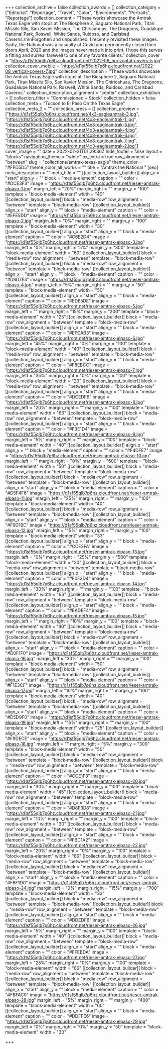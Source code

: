 +++
collection_archive = false
collection_awards = []
collection_category = ["Editorial", "Reportage", "Travel", "Color", "Environments", "Portraits", "Reportage"]
collection_content = "These works showcase the Amtrak Texas Eagle with stops at The Biosphere 2, Saguaro National Park, Titan Missile Silo, San Xavier Mission, The Chiricahuas, The Dragoons, Guadalupe National Park, Roswell, White Sands, Ruidoso, and Carlsbad Caverns.\n\nForgotten and unpublished, I recently revisited these images. Sadly, the National was a casualty of Covid and permanently closed their doors April, 2020 and the images never made it into print. I hope this serves a fitting and surreal farewell to one of my favorite clients."
collection_cover = "https://d1sf55qlb7p6hz.cloudfront.net/2022-08_horizontal-covers-5.jpg"
collection_cover_mobile = "https://d1sf55qlb7p6hz.cloudfront.net/2022-08_vertical-covers-7.jpg"
collection_description = "These works showcase the Amtrak Texas Eagle with stops at The Biosphere 2, Saguaro National Park, Titan Missile Silo, San Xavier Mission, The Chiricahuas, The Dragoons, Guadalupe National Park, Roswell, White Sands, Ruidoso, and Carlsbad Caverns."
collection_description_alignment = "center"
collection_exhibition = []
collection_filter = "Commissioned + Stock"
collection_hidden = false
collection_meta = "Tucson to El Paso On the Texas Eagle"
collection_meta_2 = ""
collection_press = []
collection_preview = ["https://d1sf55qlb7p6hz.cloudfront.net/4x3-eagleamtrak-3.jpg", "https://d1sf55qlb7p6hz.cloudfront.net/4x3-eagleamtrak-1.jpg", "https://d1sf55qlb7p6hz.cloudfront.net/4x3-eagleamtrak-5.jpg", "https://d1sf55qlb7p6hz.cloudfront.net/4x3-eagleamtrak-4.jpg", "https://d1sf55qlb7p6hz.cloudfront.net/4x3-eagleamtrak-6.jpg", "https://d1sf55qlb7p6hz.cloudfront.net/4x3-eagleamtrak-7.jpg", "https://d1sf55qlb7p6hz.cloudfront.net/4x3-eagleamtrak-2.jpg"]
cover_image = ""
date = 2022-07-21T01:29:36Z
hide_footer = false
layout = "blocks"
navigation_theme = "white"
px_extra = true
row_alignment = "between"
slug = "collections/amtrak-texas-eagle"
theme_color = "#FFD5D5"
theme_color_all_works = ""
title = "Amtrak the National "
[seo]
meta_description = ""
meta_title = ""
[[collection_layout_builder]]
align_x = "start"
align_y = ""
block = "media-element"
caption = ""
color = "#DCE3F3"
image = "https://d1sf55qlb7p6hz.cloudfront.net/rieser-amtrak-elpaso-1.jpg"
margin_left = "20%"
margin_right = ""
margin_y = "100"
template = "block-media-element"
width = "40"
[[collection_layout_builder]]
block = "media-row"
row_alignment = "between"
template = "block-media-row"
[[collection_layout_builder]]
align_x = "start"
align_y = ""
block = "media-element"
caption = ""
color = "#EFE5DD"
image = "https://d1sf55qlb7p6hz.cloudfront.net/rieser-amtrak-elpaso-2.jpg"
margin_left = "0%"
margin_right = ""
margin_y = "100"
template = "block-media-element"
width = "30"
[[collection_layout_builder]]
align_x = "start"
align_y = ""
block = "media-element"
caption = ""
color = "#C6E2D4"
image = "https://d1sf55qlb7p6hz.cloudfront.net/rieser-amtrak-elpaso-3.jpg"
margin_left = "0%"
margin_right = "5%"
margin_y = "300"
template = "block-media-element"
width = "60"
[[collection_layout_builder]]
block = "media-row"
row_alignment = "between"
template = "block-media-row"
[[collection_layout_builder]]
block = "media-row"
row_alignment = "between"
template = "block-media-row"
[[collection_layout_builder]]
align_x = "start"
align_y = ""
block = "media-element"
caption = ""
color = "#D8D7E3"
image = "https://d1sf55qlb7p6hz.cloudfront.net/rieser-amtrak-elpaso-4.jpg"
margin_left = "5%"
margin_right = ""
margin_y = "50"
template = "block-media-element"
width = "50"
[[collection_layout_builder]]
align_x = "start"
align_y = ""
block = "media-element"
caption = ""
color = "#EDE5DE"
image = "https://d1sf55qlb7p6hz.cloudfront.net/rieser-amtrak-elpaso-5.jpg"
margin_left = ""
margin_right = "15%"
margin_y = "200"
template = "block-media-element"
width = "25"
[[collection_layout_builder]]
block = "media-row"
row_alignment = "between"
template = "block-media-row"
[[collection_layout_builder]]
align_x = "start"
align_y = ""
block = "media-element"
caption = ""
color = "#EFCAB3"
image = "https://d1sf55qlb7p6hz.cloudfront.net/rieser-amtrak-elpaso-6.jpg"
margin_left = "45%"
margin_right = "0%"
margin_y = "100"
template = "block-media-element"
width = "40"
[[collection_layout_builder]]
block = "media-row"
row_alignment = "between"
template = "block-media-row"
[[collection_layout_builder]]
align_x = "start"
align_y = ""
block = "media-element"
caption = ""
color = "#F8EBCC"
image = "https://d1sf55qlb7p6hz.cloudfront.net/rieser-amtrak-elpaso-7.jpg"
margin_left = "35%"
margin_right = "0%"
margin_y = "100"
template = "block-media-element"
width = "20"
[[collection_layout_builder]]
block = "media-row"
row_alignment = "between"
template = "block-media-row"
[[collection_layout_builder]]
align_x = "start"
align_y = ""
block = "media-element"
caption = ""
color = "#DCEDF8"
image = "https://d1sf55qlb7p6hz.cloudfront.net/rieser-amtrak-elpaso-8.jpg"
margin_left = "20%"
margin_right = ""
margin_y = "100"
template = "block-media-element"
width = "66"
[[collection_layout_builder]]
block = "media-row"
row_alignment = "between"
template = "block-media-row"
[[collection_layout_builder]]
align_x = "start"
align_y = ""
block = "media-element"
caption = ""
color = "#F3E1D4"
image = "https://d1sf55qlb7p6hz.cloudfront.net/rieser-amtrak-elpaso-9.jpg"
margin_left = "5%"
margin_right = ""
margin_y = "100"
template = "block-media-element"
width = "40"
[[collection_layout_builder]]
align_x = "start"
align_y = ""
block = "media-element"
caption = ""
color = "#F4DFE7"
image = "https://d1sf55qlb7p6hz.cloudfront.net/rieser-amtrak-elpaso-10.jpg"
margin_left = ""
margin_right = "0%"
margin_y = "600"
template = "block-media-element"
width = "50"
[[collection_layout_builder]]
block = "media-row"
row_alignment = "between"
template = "block-media-row"
[[collection_layout_builder]]
block = "media-row"
row_alignment = "between"
template = "block-media-row"
[[collection_layout_builder]]
align_x = "start"
align_y = ""
block = "media-element"
caption = ""
color = "#D5F4F6"
image = "https://d1sf55qlb7p6hz.cloudfront.net/rieser-amtrak-elpaso-11.jpg"
margin_left = "25%"
margin_right = ""
margin_y = "100"
template = "block-media-element"
width = "40"
[[collection_layout_builder]]
block = "media-row"
row_alignment = "between"
template = "block-media-row"
[[collection_layout_builder]]
align_x = "start"
align_y = ""
block = "media-element"
caption = ""
color = "#F9D1BC"
image = "https://d1sf55qlb7p6hz.cloudfront.net/rieser-amtrak-elpaso-12.jpg"
margin_left = "15%"
margin_right = ""
margin_y = "100"
template = "block-media-element"
width = "33"
[[collection_layout_builder]]
align_x = "start"
align_y = ""
block = "media-element"
caption = ""
color = "#CCE3FA"
image = "https://d1sf55qlb7p6hz.cloudfront.net/rieser-amtrak-elpaso-13.jpg"
margin_left = "0%"
margin_right = "25%"
margin_y = "500"
template = "block-media-element"
width = "20"
[[collection_layout_builder]]
block = "media-row"
row_alignment = "between"
template = "block-media-row"
[[collection_layout_builder]]
align_x = "start"
align_y = ""
block = "media-element"
caption = ""
color = "#F0F3D4"
image = "https://d1sf55qlb7p6hz.cloudfront.net/rieser-amtrak-elpaso-14.jpg"
margin_left = "30%"
margin_right = ""
margin_y = "100"
template = "block-media-element"
width = "66"
[[collection_layout_builder]]
block = "media-row"
row_alignment = "between"
template = "block-media-row"
[[collection_layout_builder]]
align_x = "start"
align_y = ""
block = "media-element"
caption = ""
color = "#EADEF4"
image = "https://d1sf55qlb7p6hz.cloudfront.net/rieser-amtrak-elpaso-15.jpg"
margin_left = ""
margin_right = "10%"
margin_y = "100"
template = "block-media-element"
width = "40"
[[collection_layout_builder]]
block = "media-row"
row_alignment = "between"
template = "block-media-row"
[[collection_layout_builder]]
block = "media-row"
row_alignment = "between"
template = "block-media-row"
[[collection_layout_builder]]
align_x = "start"
align_y = ""
block = "media-element"
caption = ""
color = "#D0F1F0"
image = "https://d1sf55qlb7p6hz.cloudfront.net/rieser-amtrak-elpaso-16.jpg"
margin_left = "30%"
margin_right = ""
margin_y = "100"
template = "block-media-element"
width = "50"
[[collection_layout_builder]]
block = "media-row"
row_alignment = "between"
template = "block-media-row"
[[collection_layout_builder]]
align_x = "start"
align_y = ""
block = "media-element"
caption = ""
color = "#F1E3CF"
image = "https://d1sf55qlb7p6hz.cloudfront.net/rieser-amtrak-elpaso-17.jpg"
margin_left = "10%"
margin_right = ""
margin_y = "100"
template = "block-media-element"
width = "40"
[[collection_layout_builder]]
block = "media-row"
row_alignment = "between"
template = "block-media-row"
[[collection_layout_builder]]
align_x = "start"
align_y = ""
block = "media-element"
caption = ""
color = "#D5D9F0"
image = "https://d1sf55qlb7p6hz.cloudfront.net/rieser-amtrak-elpaso-19.jpg"
margin_left = "15%"
margin_right = ""
margin_y = "100"
template = "block-media-element"
width = "25"
[[collection_layout_builder]]
align_x = "start"
align_y = ""
block = "media-element"
caption = ""
color = "#F9DECE"
image = "https://d1sf55qlb7p6hz.cloudfront.net/rieser-amtrak-elpaso-18.jpg"
margin_left = ""
margin_right = "5%"
margin_y = "300"
template = "block-media-element"
width = "50"
[[collection_layout_builder]]
block = "media-row"
row_alignment = "between"
template = "block-media-row"
[[collection_layout_builder]]
block = "media-row"
row_alignment = "between"
template = "block-media-row"
[[collection_layout_builder]]
align_x = "start"
align_y = ""
block = "media-element"
caption = ""
color = "#CCE1F3"
image = "https://d1sf55qlb7p6hz.cloudfront.net/rieser-amtrak-elpaso-20.jpg"
margin_left = "30%"
margin_right = ""
margin_y = "100"
template = "block-media-element"
width = "45"
[[collection_layout_builder]]
block = "media-row"
row_alignment = "between"
template = "block-media-row"
[[collection_layout_builder]]
align_x = "start"
align_y = ""
block = "media-element"
caption = ""
color = "#D8F3D8"
image = "https://d1sf55qlb7p6hz.cloudfront.net/rieser-amtrak-elpaso-21.jpg"
margin_left = "10%"
margin_right = ""
margin_y = "100"
template = "block-media-element"
width = "30"
[[collection_layout_builder]]
block = "media-row"
row_alignment = "between"
template = "block-media-row"
[[collection_layout_builder]]
align_x = "start"
align_y = ""
block = "media-element"
caption = ""
color = "#FBC1A2"
image = "https://d1sf55qlb7p6hz.cloudfront.net/rieser-amtrak-elpaso-22.jpg"
margin_left = "20%"
margin_right = "0%"
margin_y = "100"
template = "block-media-element"
width = "66"
[[collection_layout_builder]]
block = "media-row"
row_alignment = "between"
template = "block-media-row"
[[collection_layout_builder]]
block = "media-row"
row_alignment = "between"
template = "block-media-row"
[[collection_layout_builder]]
align_x = "start"
align_y = ""
block = "media-element"
caption = ""
color = "#F6F1D0"
image = "https://d1sf55qlb7p6hz.cloudfront.net/rieser-amtrak-elpaso-24.jpg"
margin_left = "0%"
margin_right = "15%"
margin_y = "700"
template = "block-media-element"
width = "33"
[[collection_layout_builder]]
block = "media-row"
row_alignment = "between"
template = "block-media-row"
[[collection_layout_builder]]
block = "media-row"
row_alignment = "between"
template = "block-media-row"
[[collection_layout_builder]]
align_x = "start"
align_y = ""
block = "media-element"
caption = ""
color = "#DDEDF6"
image = "https://d1sf55qlb7p6hz.cloudfront.net/rieser-amtrak-elpaso-26.jpg"
margin_left = "5%"
margin_right = ""
margin_y = "100"
template = "block-media-element"
width = "40"
[[collection_layout_builder]]
block = "media-row"
row_alignment = "between"
template = "block-media-row"
[[collection_layout_builder]]
align_x = "start"
align_y = ""
block = "media-element"
caption = ""
color = "#FFEBDA"
image = "https://d1sf55qlb7p6hz.cloudfront.net/rieser-amtrak-elpaso-27.jpg"
margin_left = "25%"
margin_right = "0%"
margin_y = "100"
template = "block-media-element"
width = "66"
[[collection_layout_builder]]
block = "media-row"
row_alignment = "between"
template = "block-media-row"
[[collection_layout_builder]]
block = "media-row"
row_alignment = "between"
template = "block-media-row"
[[collection_layout_builder]]
align_x = "start"
align_y = ""
block = "media-element"
caption = ""
color = "#FBFAC0"
image = "https://d1sf55qlb7p6hz.cloudfront.net/rieser-amtrak-elpaso-28.jpg"
margin_left = "5%"
margin_right = ""
margin_y = "400"
template = "block-media-element"
width = "60"
[[collection_layout_builder]]
align_x = "start"
align_y = ""
block = "media-element"
caption = ""
color = "#DDFFE6"
image = "https://d1sf55qlb7p6hz.cloudfront.net/rieser-amtrak-elpaso-29.jpg"
margin_left = "0%"
margin_right = "0%"
margin_y = "50"
template = "block-media-element"
width = "30"

+++

